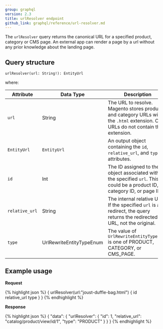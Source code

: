 ```yaml
---
group: graphql
version: 2.3
title: urlResolver endpoint
github_link: graphql/reference/url-resolver.md
---
```


The `urlResolver` query returns the canonical URL for a specified product, category or CMS page. An external app can render a page by a url without any prior knowledge about the landing page.

## Query structure

`urlResolver(url: String!): EntityUrl`

where:

Attribute |  Data Type | Description
--- | --- | ---
`url` | String | The URL to resolve. Magento stores product and category URLs with the `.html` extension.  CMS URLs do not contain the extension.
`EntityUrl` | `EntityUrl` | An output object containing the `id`, `relative_url`, and `type` attributes.
`id` | Int | The ID assigned to the object associated with the specified `url`. This could be a product ID, category ID, or page ID.
`relative_url` | String | The internal relative URL. If the specified  `url` is a redirect, the query returns the redirected URL, not the original.
`type` | UrlRewriteEntityTypeEnum | The value of `UrlRewriteEntityTypeEnum` is one of PRODUCT, CATEGORY, or CMS_PAGE.

## Example usage

**Request**

{% highlight json %}
{
 urlResolver(url:"joust-duffle-bag.html") {
   id
   relative_url
   type
 }
}
{% endhighlight %}

**Response**

{% highlight json %}
{
  "data": {
    "urlResolver": {
      "id": 1,
      "relative_url": "catalog/product/view/id/1",
      "type": "PRODUCT"
    }
  }
}
{% endhighlight %}
